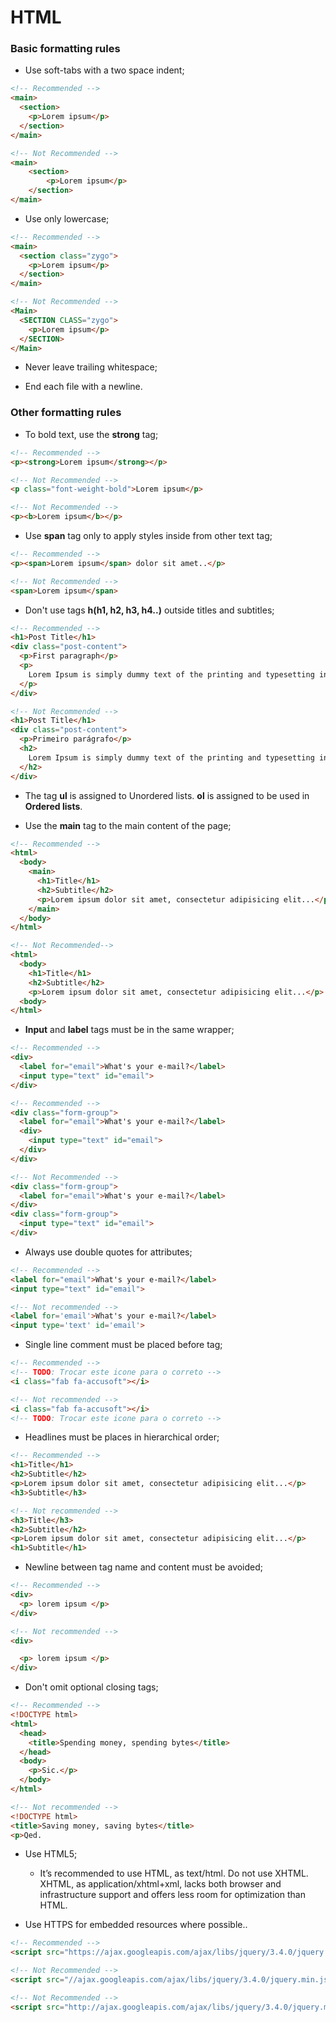 HTML
====
### Basic formatting rules

* Use soft-tabs with a two space indent;
```html
<!-- Recommended -->
<main>
  <section>
    <p>Lorem ipsum</p>
  </section>
</main>

<!-- Not Recommended -->
<main>
	<section>
		<p>Lorem ipsum</p>
	</section>
</main>
```

* Use only lowercase;
```html
<!-- Recommended -->
<main>
  <section class="zygo">
    <p>Lorem ipsum</p>
  </section>
</main>

<!-- Not Recommended -->
<Main>
  <SECTION CLASS="zygo">
    <p>Lorem ipsum</p>
  </SECTION>
</Main>
```

* Never leave trailing whitespace;

* End each file with a newline.

### Other formatting rules

* To bold text, use the **strong** tag;
```html
<!-- Recommended -->
<p><strong>Lorem ipsum</strong></p>

<!-- Not Recommended -->
<p class="font-weight-bold">Lorem ipsum</p>

<!-- Not Recommended -->
<p><b>Lorem ipsum</b></p>
```

* Use **span** tag only to apply styles inside from other text tag;
```html
<!-- Recommended -->
<p><span>Lorem ipsum</span> dolor sit amet..</p>

<!-- Not Recommended -->
<span>Lorem ipsum</span>
```

* Don't use tags **h(h1, h2, h3, h4..)** outside titles and subtitles;
```html
<!-- Recommended -->
<h1>Post Title</h1>
<div class="post-content">
  <p>First paragraph</p>
  <p>
    Lorem Ipsum is simply dummy text of the printing and typesetting industry.
  </p>
</div>

<!-- Not Recommended -->
<h1>Post Title</h1>
<div class="post-content">
  <p>Primeiro parágrafo</p>
  <h2>
    Lorem Ipsum is simply dummy text of the printing and typesetting industry.
  </h2>
</div>
```

 * The tag **ul** is assigned to Unordered lists. **ol** is assigned to be used in **Ordered lists**.

* Use the **main** tag to the main content of the page;
```html
<!-- Recommended -->
<html>
  <body>
    <main>
      <h1>Title</h1>
      <h2>Subtitle</h2>
      <p>Lorem ipsum dolor sit amet, consectetur adipisicing elit...</p>
    </main>
  </body>
</html>

<!-- Not Recommended-->
<html>
  <body>
    <h1>Title</h1>
    <h2>Subtitle</h2>
    <p>Lorem ipsum dolor sit amet, consectetur adipisicing elit...</p>
  <body>
</html>
```

* **Input** and **label** tags must be in the same wrapper;
```html
<!-- Recommended -->
<div>
  <label for="email">What's your e-mail?</label>
  <input type="text" id="email">
</div>

<!-- Recommended -->
<div class="form-group">
  <label for="email">What's your e-mail?</label>
  <div>
    <input type="text" id="email">
  </div>
</div>

<!-- Not Recommended -->
<div class="form-group">
  <label for="email">What's your e-mail?</label>
</div>
<div class="form-group">
  <input type="text" id="email">
</div>
```

* Always use double quotes for attributes;
```html
<!-- Recommended -->
<label for="email">What's your e-mail?</label>
<input type="text" id="email">

<!-- Not recommended -->
<label for='email'>What's your e-mail?</label>
<input type='text' id='email'>
```

* Single line comment must be placed before tag;
```html
<!-- Recommended -->
<!-- TODO: Trocar este icone para o correto -->
<i class="fab fa-accusoft"></i>

<!-- Not recommended -->
<i class="fab fa-accusoft"></i>
<!-- TODO: Trocar este icone para o correto -->
```

* Headlines must be places in hierarchical order;
```html
<!-- Recommended -->
<h1>Title</h1>
<h2>Subtitle</h2>
<p>Lorem ipsum dolor sit amet, consectetur adipisicing elit...</p>
<h3>Subtitle</h3>

<!-- Not recommended -->
<h3>Title</h3>
<h2>Subtitle</h2>
<p>Lorem ipsum dolor sit amet, consectetur adipisicing elit...</p>
<h1>Subtitle</h1>
```

* Newline between tag name and content must be avoided;
```html
<!-- Recommended -->
<div>
  <p> lorem ipsum </p>
</div>

<!-- Not recommended -->
<div>

  <p> lorem ipsum </p>
</div>
```

* Don't omit optional closing tags;
```html
<!-- Recommended -->
<!DOCTYPE html>
<html>
  <head>
    <title>Spending money, spending bytes</title>
  </head>
  <body>
    <p>Sic.</p>
  </body>
</html>

<!-- Not recommended -->
<!DOCTYPE html>
<title>Saving money, saving bytes</title>
<p>Qed.
```

* Use HTML5;
  * It’s recommended to use HTML, as text/html. Do not use XHTML. XHTML, as application/xhtml+xml, lacks both browser and infrastructure support and offers less room for optimization than HTML.

* Use HTTPS for embedded resources where possible..
```html
<!-- Recommended -->
<script src="https://ajax.googleapis.com/ajax/libs/jquery/3.4.0/jquery.min.js"></script>

<!-- Not Recommended -->
<script src="//ajax.googleapis.com/ajax/libs/jquery/3.4.0/jquery.min.js"></script>

<!-- Not Recommended -->
<script src="http://ajax.googleapis.com/ajax/libs/jquery/3.4.0/jquery.min.js"></script>
```

